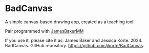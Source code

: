 # BadCanvas
A simple canvas-based drawing app, created as a teaching tool.

Pair programmed with [JamesBakerMM](https://github.com/JamesBakerMM)

If you use it, please cite it as:
James Baker and Jessica Korte. 2024. BadCanvas. GitHub repository. https://github.com/jkorte/BadCanvas.
